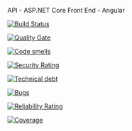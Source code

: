 API - ASP.NET Core 
Front End - Angular

[![Build Status](https://travis-ci.com/charmis/BillVu.svg?branch=master)](https://travis-ci.com/charmis/BillVu)

[![Quality Gate](https://sonarcloud.io/api/project_badges/measure?project=charmis_BillVu&metric=alert_status)](https://sonarcloud.io/dashboard/index/charmis_BillVu)

[![Code smells](https://sonarcloud.io/api/project_badges/measure?project=charmis_BillVu&metric=code_smells)](https://sonarcloud.io/component_measures?id=charmis_BillVu&metric=code_smells)

[![Security Rating](https://sonarcloud.io/api/project_badges/measure?project=charmis_BillVu&metric=security_rating)](https://sonarcloud.io/component_measures?id=charmis_BillVu&metric=security_rating)

[![Technical debt](https://sonarcloud.io/api/project_badges/measure?project=charmis_BillVu&metric=sqale_index)](https://sonarcloud.io/component_measures?id=charmis_BillVu&metric=sqale_index)
         
[![Bugs](https://sonarcloud.io/api/project_badges/measure?project=charmis_BillVu&metric=bugs)](https://sonarcloud.io/component_measures?id=charmis_BillVu&metric=bugs)

[![Reliability Rating](https://sonarcloud.io/api/project_badges/measure?project=charmis_BillVu&metric=reliability_rating)](https://sonarcloud.io/component_measures?id=charmis_BillVu&metric=reliability_rating)

[![Coverage](https://sonarcloud.io/api/project_badges/measure?project=charmis_BillVu&metric=coverage)](https://sonarcloud.io/component_measures?id=charmis_BillVu&metric=coverage)


